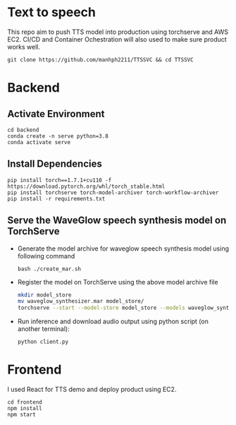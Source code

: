 Text to speech 
====

This repo aim to push TTS model into production using torchserve and AWS EC2. CI/CD and Container Ochestration will also used to make sure product works well.

```git clone https://github.com/manhph2211/TTSSVC && cd TTSSVC```

# Backend 

## Activate Environment

```
cd backend
conda create -n serve python=3.8
conda activate serve
```

## Install Dependencies

```
pip install torch==1.7.1+cu110 -f https://download.pytorch.org/whl/torch_stable.html
pip install torchserve torch-model-archiver torch-workflow-archiver
pip install -r requirements.txt
```

## Serve the WaveGlow speech synthesis model on TorchServe

 * Generate the model archive for waveglow speech synthesis model using following command

    ```
    bash ./create_mar.sh
    ```

 * Register the model on TorchServe using the above model archive file

    ```bash
    mkdir model_store
    mv waveglow_synthesizer.mar model_store/
    torchserve --start --model-store model_store --models waveglow_synthesizer.mar
    ```

  * Run inference and download audio output using python script (on another terminal):

    ```
    python client.py
    ```
 
# Frontend

I used React for TTS demo and deploy product using EC2. 
 ```
 cd frontend
 npm install 
 npm start
 ```
